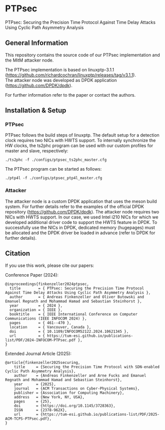 # PTPsec
PTPsec: Securing the Precision Time Protocol Against Time Delay Attacks Using Cyclic Path Asymmetry Analysis


## General Information
This repository contains the source code of our PTPsec implementation and the MitM attacker node. 

The PTPsec implementation is based on linuxptp-3.1.1 (https://github.com/richardcochran/linuxptp/releases/tag/v3.1.1). <br>
The attacker node was developed as DPDK application (https://github.com/DPDK/dpdk). 

For further information refer to the paper or contact the authors.


## Installation & Setup

### PTPsec
PTPsec follows the build steps of linuxptp. The default setup for a detection clock requires two NICs with HWTS support. To internally synchronize the HW clocks, the ts2phc program can be used with our custom profiles for master and slave, respectively:

```
./ts2phc -f ./configs/ptpsec_ts2phc_master.cfg
```

The PTPsec program can be started as follows:

```
./ptp4l -f ./configs/ptpsec_ptp4l_master.cfg
```



### Attacker
The attacker node is a custom DPDK application that uses the meson build system. For further details refer to the examples of the official DPDK repository (https://github.com/DPDK/dpdk).
The attacker node requires two NICs with HWTS support. In our case, we used Intel i210 NICs for which we developed additional driver code to support the HWTS feature in DPDK. 
To successfully use the NICs in DPDK, dedicated memory (hugepages) must be allocated and the DPDK driver be loaded in advance (refer to DPDK for further details).

## Citation
If you use this work, please cite our papers:

Conference Paper (2024):
```
@inproceedings{finkenzeller2024ptpsec,
  title        = { PTPsec: Securing the Precision Time Protocol Against Time Delay Attacks Using Cyclic Path Asymmetry Analysis },
  author       = { Andreas Finkenzeller and Oliver Butowski and Emanuel Regnath and Mohammad Hamad and Sebastian Steinhorst },
  year         = { 2024 },
  organization = { IEEE },
  booktitle    = { IEEE International Conference on Computer Communications (IEEE INFOCOM 2024) },
  pages        = { 461--470 },
  location     = { Vancouver, Canada },
  doi          = { 10.1109/INFOCOM52122.2024.10621345 },
  url          = { https://tum-esi.github.io/publications-list/PDF/2024-INFOCOM-PTPsec.pdf },
}
```

Extended Journal Article (2025):
```
@article{finkenzeller2025securing,
    title     = {Securing the Precision Time Protocol with SDN-enabled Cyclic Path Asymmetry Analysis},
    author    = {Andreas Finkenzeller and Arne Fucks and Emanuel Regnath and Mohammad Hamad and Sebastian Steinhorst},
    year      = {2025},
    journal   = {ACM Transactions on Cyber-Physical Systems},
    publisher = {Association for Computing Machinery},
    address   = {New York, NY, USA},
    pages     = {25},
    doi       = {https://doi.org/10.1145/3728363},
    ISSN      = {2378-962X},
    url       = {https://tum-esi.github.io/publications-list/PDF/2025-ACM-TCPS-PTPsec.pdf},
}
```

